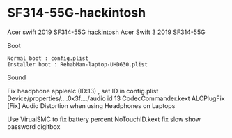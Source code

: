 # SF314-55G-hackintosh
Acer swift 2019 SF314-55G hackintosh
Acer Swift 3 2019 SF314-55G

Boot

	Normal boot : config.plist
	Installer boot : RehabMan-laptop-UHD630.plist

Sound

  Fix headphone
	applealc (ID:13) , set ID in config.plist Device/properties/....0x3f..../audio id 13
	CodecCommander.kext
	ALCPlugFix
	[Fix] Audio Distortion when using Headphones on Laptops
  
  
Use VirualSMC to fix battery percent
NoTouchID.kext fix slow show password digitbox
